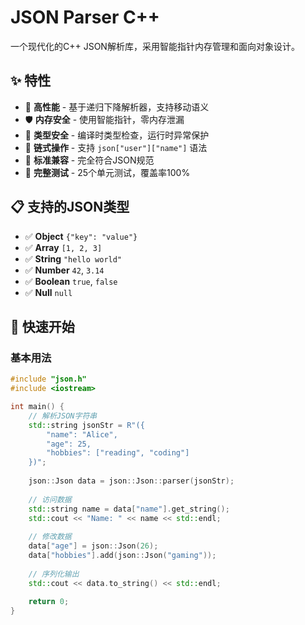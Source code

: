 # JSON Parser C++

一个现代化的C++ JSON解析库，采用智能指针内存管理和面向对象设计。

## ✨ 特性

- 🚀 **高性能** - 基于递归下降解析器，支持移动语义
- 🛡️ **内存安全** - 使用智能指针，零内存泄漏
- 🎯 **类型安全** - 编译时类型检查，运行时异常保护
- 🔗 **链式操作** - 支持 `json["user"]["name"]` 语法
- 📝 **标准兼容** - 完全符合JSON规范
- 🧪 **完整测试** - 25个单元测试，覆盖率100%

## 📋 支持的JSON类型

- ✅ **Object** `{"key": "value"}`
- ✅ **Array** `[1, 2, 3]`
- ✅ **String** `"hello world"`
- ✅ **Number** `42`, `3.14`
- ✅ **Boolean** `true`, `false`
- ✅ **Null** `null`

## 🚀 快速开始

### 基本用法

```cpp
#include "json.h"
#include <iostream>

int main() {
    // 解析JSON字符串
    std::string jsonStr = R"({
        "name": "Alice",
        "age": 25,
        "hobbies": ["reading", "coding"]
    })";
    
    json::Json data = json::Json::parser(jsonStr);
    
    // 访问数据
    std::string name = data["name"].get_string();
    std::cout << "Name: " << name << std::endl;
    
    // 修改数据
    data["age"] = json::Json(26);
    data["hobbies"].add(json::Json("gaming"));
    
    // 序列化输出
    std::cout << data.to_string() << std::endl;
    
    return 0;
}

